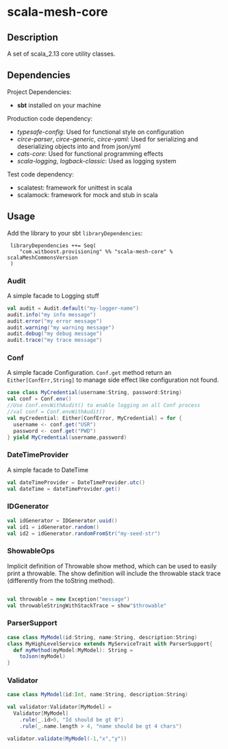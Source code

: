 # scala-mesh-core

## Description
A set of scala_2.13 core utility classes.

## Dependencies

Project Dependencies:

* **sbt** installed on your machine

Production code dependency:

* *typesafe-config*: Used for functional style on configuration
* *circe-parser*, *circe-generic*, *circe-yaml*: Used for serializing and deserializing objects into and from json/yml
* *cats-core*: Used for functional programming effects
* *scala-logging*, *logback-classic*: Used as logging system

Test code dependency:

* scalatest: framework for unittest in scala
* scalamock: framework for mock and stub in scala

## Usage

Add the library to your sbt `libraryDependencies`:

```
 libraryDependencies ++= Seq(
    "com.witboost.provisioning" %% "scala-mesh-core" % scalaMeshCommonsVersion
 )
```

### Audit

A simple facade to Logging stuff
```scala
val audit = Audit.default("my-logger-name")
audit.info("my info message")
audit.error("my error message")
audit.warning("my warning message")
audit.debug("my debug message")
audit.trace("my trace message")
```

### Conf
A simple facade Configuration.
`Conf.get` method return an `Either[ConfErr,String]` to manage side effect like configuration not found.

```scala
case class MyCredential(username:String, password:String)
val conf = Conf.env()
//Use Conf.envWithAudit() to enable logging on all Conf process
//val conf = Conf.envWithAudit()
val myCredential: Either[ConfError, MyCredential] = for {
  username <- conf.get("USR")
  password <- conf.get("PWD")
} yield MyCredential(username,password)
```

### DateTimeProvider

A simple facade to DateTime
```scala
val dateTimeProvider = DateTimeProvider.utc()
val dateTime = dateTimeProvider.get()
```

### IDGenerator

```scala 
val idGenerator = IDGenerator.uuid()
val id1 = idGenerator.random()
val id2 = idGenerator.randomFromStr("my-seed-str")
```

### ShowableOps

Implicit definition of Throwable show method, which can be used to easily print a throwable.
The show definition will include the throwable stack trace  (differently from the toString method).

```scala 

val throwable = new Exception("message")
val throwableStringWithStackTrace = show"$throwable"
```


### ParserSupport

```scala
case class MyModel(id:String, name:String, description:String)
class MyHighLevelService extends MyServiceTrait with ParserSupport{
  def myMethod(myModel:MyModel): String =
    toJson(myModel)
}
```

### Validator

```scala
case class MyModel(id:Int, name:String, description:String)

val validator:Validator[MyModel] = 
  Validator[MyModel]
    .rule(_.id>0, "Id should be gt 0")
    .rule(_.name.length > 4, "name should be gt 4 chars")

validator.validate(MyModel(-1,"x","y"))
```

